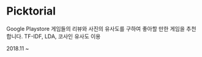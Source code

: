 # Picktorial
Google Playstore 게임들의 리뷰와 사진의 유사도를 구하여 좋아할 만한 게임을 추천합니다. 
TF-IDF, LDA, 코사인 유사도 이용


2018.11 ~
